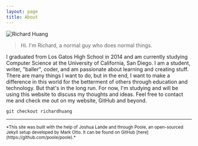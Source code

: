 ```yaml
---
layout: page
title: About
---
```


![Richard Huang](http://i.imgur.com/nAqMIA2.jpg)

>Hi. I'm Richard, a normal guy who does normal things.

I graduated from Los Gatos High School in 2014 and am currently studying 
Computer Science at the University of California, San Diego. I am a 
student, writer, "baller", coder, and am passionate about learning and 
creating stuff. There are many things I want to do, but in the end, I 
want to make a difference in this world for the betterment of others 
through education and technology. But that's in the long run. For now, 
I'm studying and will be using this website to discuss my thoughts and 
ideas. Feel free to contact me and check me out on my website, GitHub 
and beyond.

`git checkout richardhuang`

---

<sub>
  *This site was built with the help of Joshua Lande and through Poole, 
  an open-sourced Jekyll setup developed by Mark Otto. It can be found 
  on GitHub [here](https://github.com/poole/poole).*
</sub>
